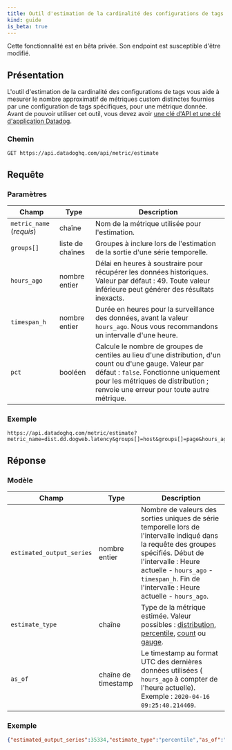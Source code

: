 ```yaml
---
title: Outil d'estimation de la cardinalité des configurations de tags
kind: guide
is_beta: true
---
```


<div class="alert alert-warning">Cette fonctionnalité est en bêta privée. Son endpoint est susceptible d'être modifié.</div>

## Présentation

L'outil d'estimation de la cardinalité des configurations de tags vous aide à mesurer le nombre approximatif de métriques custom distinctes fournies par une configuration de tags spécifiques, pour une métrique donnée. Avant de pouvoir utiliser cet outil, vous devez avoir [une clé d'API et une clé d'application Datadog][1].

### Chemin

```
GET https://api.datadoghq.com/api/metric/estimate
```

## Requête

### Paramètres

| Champ                     | Type             | Description                                                                                                                                                                         |
|---------------------------|------------------|-------------------------------------------------------------------------------------------------------------------------------------------------------------------------------------|
| `metric_name` (*requis*) | chaîne           | Nom de la métrique utilisée pour l'estimation.                                                                                                                                                     |
| `groups[]`                | liste de chaînes | Groupes à inclure lors de l'estimation de la sortie d'une série temporelle.                                                                                                                           |
| `hours_ago`               | nombre entier          | Délai en heures à soustraire pour récupérer les données historiques. Valeur par défaut : 49. Toute valeur inférieure peut générer des résultats inexacts.                                                                 |
| `timespan_h`              | nombre entier          | Durée en heures pour la surveillance des données, avant la valeur `hours_ago`. Nous vous recommandons un intervalle d'une heure.                                           |
| `pct`                     | booléen          | Calcule le nombre de groupes de centiles au lieu d'une distribution, d'un count ou d'une gauge. Valeur par défaut : `false`. Fonctionne uniquement pour les métriques de distribution ; renvoie une erreur pour toute autre métrique. |

### Exemple

```curl
https://api.datadoghq.com/metric/estimate?metric_name=dist.dd.dogweb.latency&groups[]=host&groups[]=page&hours_ago=120&pct=true
```

## Réponse

### Modèle

| Champ                     | Type             | Description                                                                                                                                                                      |
|---------------------------|------------------|----------------------------------------------------------------------------------------------------------------------------------------------------------------------------------|
| `estimated_output_series` | nombre entier          | Nombre de valeurs des sorties uniques de série temporelle lors de l'intervalle indiqué dans la requête des groupes spécifiés. Début de l'intervalle : Heure actuelle - `hours_ago` - `timespan_h`. Fin de l'intervalle : Heure actuelle - `hours_ago`. |
| `estimate_type`           | chaîne           | Type de la métrique estimée. Valeur possibles : [distribution][2], [percentile][3], [count][4] ou [gauge][5].                                                                                         |
| `as_of`                   | chaîne de timestamp | Le timestamp au format UTC des dernières données utilisées ( `hours_ago` à compter de l'heure actuelle). Exemple : `2020-04-16 09:25:40.214469`.                                                              |

### Exemple

```json
{"estimated_output_series":35334,"estimate_type":"percentile","as_of":"2020-04-16 09:29:57.789176"}
```



[1]: /account_management/api-app-keys/
[2]: /metrics/types/?tab=distribution#metric-types
[3]: /metrics/types/?tab=distribution#calculation-of-percentile-aggregations
[4]: /metrics/types/?tab=count#metric-types
[5]: /metrics/types/?tab=gauge#metric-types
